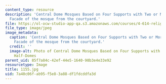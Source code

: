 ```yaml
---
content_type: resource
description: 'Central Dome Mosques Based on Four Supports with Two or More Half-Domes:
  Facade of the mosque from the courtyard.'
file: https://ol-ocw-studio-app-qa.s3.amazonaws.com/courses/4-614-religious-architecture-and-islamic-cultures-fall-2002/7a40c06fab95f5e83a88df1fdcddfa3d_1155.jpg
file_type: image/jpeg
image_metadata:
  caption: 'Central Dome Mosques Based on Four Supports with Two or More Half-Domes:
    Facade of the mosque from the courtyard.'
  credit: ''
  image-alt: Photo of Central Dome Mosques Based on Four Supports with Two or More
    Half-Domes
parent_uid: 85f7a84c-42ef-44e5-1640-98b3e4e33e92
resourcetype: Image
title: 1155.jpg
uid: 7a40c06f-ab95-f5e8-3a88-df1fdcddfa3d
---
```

